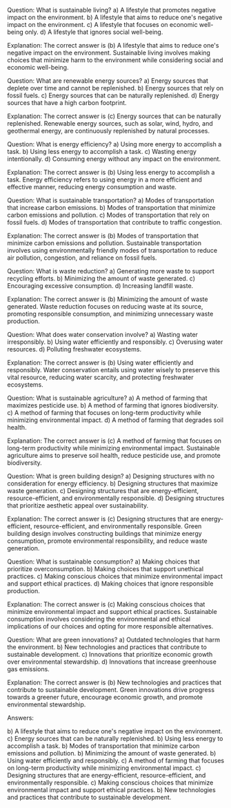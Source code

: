 Question: What is sustainable living?
a) A lifestyle that promotes negative impact on the environment.
b) A lifestyle that aims to reduce one's negative impact on the environment.
c) A lifestyle that focuses on economic well-being only.
d) A lifestyle that ignores social well-being.

Explanation: The correct answer is (b) A lifestyle that aims to reduce one's negative impact on the environment. Sustainable living involves making choices that minimize harm to the environment while considering social and economic well-being.

Question: What are renewable energy sources?
a) Energy sources that deplete over time and cannot be replenished.
b) Energy sources that rely on fossil fuels.
c) Energy sources that can be naturally replenished.
d) Energy sources that have a high carbon footprint.

Explanation: The correct answer is (c) Energy sources that can be naturally replenished. Renewable energy sources, such as solar, wind, hydro, and geothermal energy, are continuously replenished by natural processes.

Question: What is energy efficiency?
a) Using more energy to accomplish a task.
b) Using less energy to accomplish a task.
c) Wasting energy intentionally.
d) Consuming energy without any impact on the environment.

Explanation: The correct answer is (b) Using less energy to accomplish a task. Energy efficiency refers to using energy in a more efficient and effective manner, reducing energy consumption and waste.

Question: What is sustainable transportation?
a) Modes of transportation that increase carbon emissions.
b) Modes of transportation that minimize carbon emissions and pollution.
c) Modes of transportation that rely on fossil fuels.
d) Modes of transportation that contribute to traffic congestion.

Explanation: The correct answer is (b) Modes of transportation that minimize carbon emissions and pollution. Sustainable transportation involves using environmentally friendly modes of transportation to reduce air pollution, congestion, and reliance on fossil fuels.

Question: What is waste reduction?
a) Generating more waste to support recycling efforts.
b) Minimizing the amount of waste generated.
c) Encouraging excessive consumption.
d) Increasing landfill waste.

Explanation: The correct answer is (b) Minimizing the amount of waste generated. Waste reduction focuses on reducing waste at its source, promoting responsible consumption, and minimizing unnecessary waste production.

Question: What does water conservation involve?
a) Wasting water irresponsibly.
b) Using water efficiently and responsibly.
c) Overusing water resources.
d) Polluting freshwater ecosystems.

Explanation: The correct answer is (b) Using water efficiently and responsibly. Water conservation entails using water wisely to preserve this vital resource, reducing water scarcity, and protecting freshwater ecosystems.

Question: What is sustainable agriculture?
a) A method of farming that maximizes pesticide use.
b) A method of farming that ignores biodiversity.
c) A method of farming that focuses on long-term productivity while minimizing environmental impact.
d) A method of farming that degrades soil health.

Explanation: The correct answer is (c) A method of farming that focuses on long-term productivity while minimizing environmental impact. Sustainable agriculture aims to preserve soil health, reduce pesticide use, and promote biodiversity.

Question: What is green building design?
a) Designing structures with no consideration for energy efficiency.
b) Designing structures that maximize waste generation.
c) Designing structures that are energy-efficient, resource-efficient, and environmentally responsible.
d) Designing structures that prioritize aesthetic appeal over sustainability.

Explanation: The correct answer is (c) Designing structures that are energy-efficient, resource-efficient, and environmentally responsible. Green building design involves constructing buildings that minimize energy consumption, promote environmental responsibility, and reduce waste generation.

Question: What is sustainable consumption?
a) Making choices that prioritize overconsumption.
b) Making choices that support unethical practices.
c) Making conscious choices that minimize environmental impact and support ethical practices.
d) Making choices that ignore responsible production.

Explanation: The correct answer is (c) Making conscious choices that minimize environmental impact and support ethical practices. Sustainable consumption involves considering the environmental and ethical implications of our choices and opting for more responsible alternatives.

Question: What are green innovations?
a) Outdated technologies that harm the environment.
b) New technologies and practices that contribute to sustainable development.
c) Innovations that prioritize economic growth over environmental stewardship.
d) Innovations that increase greenhouse gas emissions.

Explanation: The correct answer is (b) New technologies and practices that contribute to sustainable development. Green innovations drive progress towards a greener future, encourage economic growth, and promote environmental stewardship.

Answers:

b) A lifestyle that aims to reduce one's negative impact on the environment.
c) Energy sources that can be naturally replenished.
b) Using less energy to accomplish a task.
b) Modes of transportation that minimize carbon emissions and pollution.
b) Minimizing the amount of waste generated.
b) Using water efficiently and responsibly.
c) A method of farming that focuses on long-term productivity while minimizing environmental impact.
c) Designing structures that are energy-efficient, resource-efficient, and environmentally responsible.
c) Making conscious choices that minimize environmental impact and support ethical practices.
b) New technologies and practices that contribute to sustainable development.
